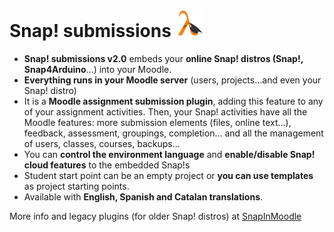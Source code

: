 # Snap! submissions ![Snap! plugin picture](pix/snapMoodle.png)

- **Snap! submissions v2.0** embeds your **online Snap! distros (Snap!, Snap4Arduino**...) into your Moodle.
- **Everything runs in your Moodle server** (users, projects...and even your Snap! distro)
- It is a **Moodle assignment submission plugin**, adding this feature to any of your assignment activities. Then, your Snap! activities have all the Moodle features: more submission elements (files, online text...), feedback, assessment, groupings, completion... and all the management of users, classes, courses, backups...
- You can **control the environment language** and **enable/disable Snap! cloud features** to the embedded Snap!s
- Student start point can be an empty project or **you can use templates** as project starting points.
- Available with **English, Spanish and Catalan translations**.

More info and legacy plugins (for older Snap! distros) at [SnapInMoodle](https://github.com/jguille2/SnapInMoodle)

